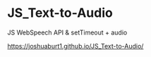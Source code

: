 # JS_Text-to-Audio
JS WebSpeech API &amp; setTimeout + audio

https://joshuaburt1.github.io/JS_Text-to-Audio/

